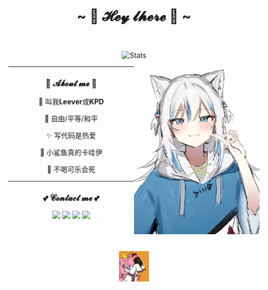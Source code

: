 
<h1 align="center">~ 💖 𝓗𝓮𝔂 𝓵𝓱𝓮𝓻𝓮 💖 ~</h1>

<br/>

<p align="center">
 <img src="https://github-widgetbox.vercel.app/api/profile?username=KARPED1EM&data=followers,repositories,stars,commits&theme=nautilus" align="center" alt="Stats" />
</p>

<img align="right" alt="Damn i love gura" src="Gura.webp" width="50%" height="auto"/>

<div align="center">
 
 <hr/><h3>🌱 𝓐𝓫𝓸𝓾𝓽 𝓶𝓮 🌱</h3>
 <p>💖 叫我<b>Leever</b>或<b>KPD</b></p>
 <p>🗽 自由/平等/和平</p>
 <p>✨ 写代码是热爱</p>
 <p>🦈 小鲨鱼真的卡哇伊</p>
 <p>🥤 不喝可乐会死</p>

 <hr/><h3 align="center">💕 𝓒𝓸𝓷𝓽𝓪𝓬𝓽 𝓶𝓮 💕</h3>
 <a href="mailto:leever.zzz@gmail.com" target="_blank"><img src="https://img.shields.io/badge/Gmail%20-%231DA1F2.svg?&style=for-the-badge&logo=gmail&logoColor=white&color=ea4335"/></a>
 <a href="https://space.bilibili.com/312252452" target="_blank"><img src="https://img.shields.io/badge/Bilibili%20-%231DA1F2.svg?&style=for-the-badge&logo=bilibili&logoColor=white&color=fb7299"/></a>
 <a href="https://npm.elemecdn.com/kpd-hexo-static@latest/img/QQ.webp" target="_blank"><img src="https://img.shields.io/badge/QQ%20-%231DA1F2.svg?&style=for-the-badge&logo=Tencent+QQ&logoColor=white&color=1e6fff"/></a>
 <a href="https://npm.elemecdn.com/kpd-hexo-static@latest/img/Wechat.webp" target="_blank"><img src="https://img.shields.io/badge/Wechat%20-%231DA1F2.svg?&style=for-the-badge&logo=wechat&logoColor=white&color=08c160"/></a>
 
 </br></br>
 
 <img src="GIF.gif" width="12%" height="auto"/>
 
</div>
